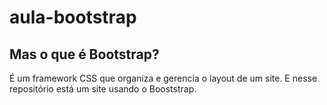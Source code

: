 # aula-bootstrap

<h2> Mas o que é Bootstrap? </h2>
 É um framework CSS que organiza e gerencia o layout de um site. E nesse repositório está um site usando o Booststrap.

